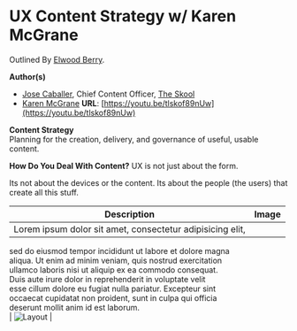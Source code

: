 # UX Content Strategy w/ Karen McGrane
Outlined By [Elwood Berry](http://www.elwoodberry.com).  

**Author(s)**  
  * [Jose Caballer](http://www.josecaballer.co/), Chief Content Officer, [The Skool](https://www.thefutur.com/)  
  * [Karen McGrane](https://karenmcgrane.com/)
**URL**: [https://youtu.be/tlskof89nUw](https://youtu.be/tlskof89nUw)  




**Content Strategy**  
Planning for the creation, delivery, and governance of useful, usable content.

**How Do You Deal With Content?**
UX is not just about the form.

Its not about the devices or the content. Its about the people (the users) that create all this stuff.

| Description        | Image           |
| ------------- |:-------------:|
| Lorem ipsum dolor sit amet, consectetur adipisicing elit,  
 sed do eiusmod tempor incididunt ut labore et dolore magna  
  aliqua. Ut enim ad minim veniam, quis nostrud exercitation  
   ullamco laboris nisi ut aliquip ex ea commodo consequat.  
    Duis aute irure dolor in reprehenderit in voluptate velit  
     esse cillum dolore eu fugiat nulla pariatur. Excepteur sint  
      occaecat cupidatat non proident, sunt in culpa qui officia  
       deserunt mollit anim id est laborum.   
           | ![Layout](https://i2.wp.com/ioshacker.com/wp-content/uploads/2013/11/joker-wallpaper-iphone-5s-5c.jpg) |
